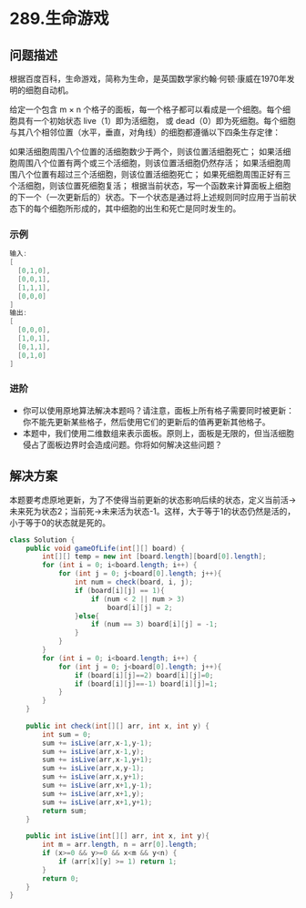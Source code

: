 # 289.生命游戏

## **问题描述**  

根据百度百科，生命游戏，简称为生命，是英国数学家约翰·何顿·康威在1970年发明的细胞自动机。

给定一个包含 m × n 个格子的面板，每一个格子都可以看成是一个细胞。每个细胞具有一个初始状态 live（1）即为活细胞， 或 dead（0）即为死细胞。每个细胞与其八个相邻位置（水平，垂直，对角线）的细胞都遵循以下四条生存定律：

如果活细胞周围八个位置的活细胞数少于两个，则该位置活细胞死亡；
如果活细胞周围八个位置有两个或三个活细胞，则该位置活细胞仍然存活；
如果活细胞周围八个位置有超过三个活细胞，则该位置活细胞死亡；
如果死细胞周围正好有三个活细胞，则该位置死细胞复活；
根据当前状态，写一个函数来计算面板上细胞的下一个（一次更新后的）状态。下一个状态是通过将上述规则同时应用于当前状态下的每个细胞所形成的，其中细胞的出生和死亡是同时发生的。

### 示例

```c
输入:
[
  [0,1,0],
  [0,0,1],
  [1,1,1],
  [0,0,0]
]
输出:
[
  [0,0,0],
  [1,0,1],
  [0,1,1],
  [0,1,0]
]
```

### 进阶

* 你可以使用原地算法解决本题吗？请注意，面板上所有格子需要同时被更新：你不能先更新某些格子，然后使用它们的更新后的值再更新其他格子。
* 本题中，我们使用二维数组来表示面板。原则上，面板是无限的，但当活细胞侵占了面板边界时会造成问题。你将如何解决这些问题？

## **解决方案**  

本题要考虑原地更新，为了不使得当前更新的状态影响后续的状态，定义当前活->未来死为状态2；当前死->未来活为状态-1。这样，大于等于1的状态仍然是活的，小于等于0的状态就是死的。

```java
class Solution {
    public void gameOfLife(int[][] board) {
        int[][] temp = new int [board.length][board[0].length];
        for (int i = 0; i<board.length; i++) {
            for (int j = 0; j<board[0].length; j++){
                int num = check(board, i, j);
                if (board[i][j] == 1){
                    if (num < 2 || num > 3)
                        board[i][j] = 2;
                }else{
                    if (num == 3) board[i][j] = -1;
                }
            }
        }
        for (int i = 0; i<board.length; i++) {
            for (int j = 0; j<board[0].length; j++){
                if (board[i][j]==2) board[i][j]=0;
                if (board[i][j]==-1) board[i][j]=1;
            }
        }
    }
    
    public int check(int[][] arr, int x, int y) {
        int sum = 0;
        sum += isLive(arr,x-1,y-1);
        sum += isLive(arr,x-1,y);
        sum += isLive(arr,x-1,y+1);
        sum += isLive(arr,x,y-1);
        sum += isLive(arr,x,y+1);
        sum += isLive(arr,x+1,y-1);
        sum += isLive(arr,x+1,y);
        sum += isLive(arr,x+1,y+1);
        return sum;
    }
    
    public int isLive(int[][] arr, int x, int y){
        int m = arr.length, n = arr[0].length;
        if (x>=0 && y>=0 && x<m && y<n) {
            if (arr[x][y] >= 1) return 1;
        }
        return 0;
    }
}
```
